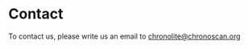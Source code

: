 # Contact 

To contact us, please write us an email to [chronolite@chronoscan.org](mailto:chronolite@chronoscan.org)
